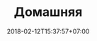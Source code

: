 ---
title: 'Домашняя'
date: 2018-02-12T15:37:57+07:00
heroHeading: 'ГЕОм'
heroSubHeading: 'Мы занимайемся всяким клёвым'

---